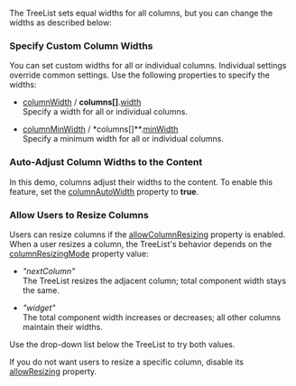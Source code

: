 The TreeList sets equal widths for all columns, but you can change the widths as described below:

### Specify Custom Column Widths
You can set custom widths for all or individual columns. Individual settings override common settings. Use the following properties to specify the widths:

* [columnWidth](/Documentation/ApiReference/UI_Components/dxTreeList/Configuration/#columnWidth) / **columns[]**.[width](/Documentation/ApiReference/UI_Components/dxTreeList/Configuration/columns/#width)               
Specify a width for all or individual columns.

* [columnMinWidth](/Documentation/ApiReference/UI_Components/dxTreeList/Configuration/#columnMinWidth) / *columns[]**.[minWidth](/Documentation/ApiReference/UI_Components/dxTreeList/Configuration/columns/#minWidth)                        
Specify a minimum width for all or individual columns.

### Auto-Adjust Column Widths to the Content
In this demo, columns adjust their widths to the content. To enable this feature, set the [columnAutoWidth](/Documentation/ApiReference/UI_Components/dxTreeList/Configuration/#columnAutoWidth) property to **true**.

### Allow Users to Resize Columns
Users can resize columns if the [allowColumnResizing](/Documentation/ApiReference/UI_Components/dxTreeList/Configuration/#allowColumnResizing) property is enabled. When a user resizes a column, the TreeList's behavior depends on the [columnResizingMode](/Documentation/ApiReference/UI_Components/dxTreeList/Configuration/#columnResizingMode) property value:

* *"nextColumn"*           
The TreeList resizes the adjacent column; total component width stays the same.

* *"widget"*            
The total component width increases or decreases; all other columns maintain their widths.

Use the drop-down list below the TreeList to try both values.

If you do not want users to resize a specific column, disable its [allowResizing](/Documentation/ApiReference/UI_Components/dxTreeList/Configuration/columns/#allowResizing) property.

